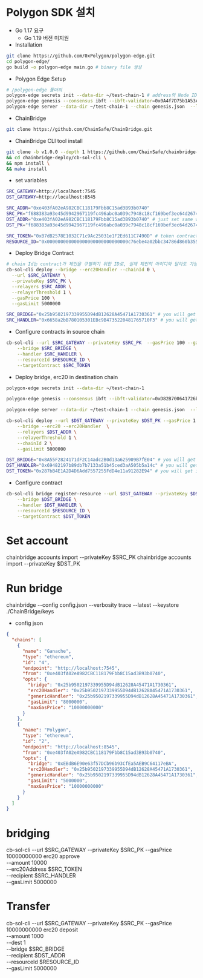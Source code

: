 # Polygon SDK 설치

- Go 1.17 요구
  - Go 1.19 버전 미지원
- Installation

```bash
git clone https://github.com/0xPolygon/polygon-edge.git
cd polygon-edge/
go build -o polygon-edge main.go # binary file 생성
```

- Polygon Edge Setup

```bash
# /polygon-edge 폴더의
polygon-edge secrets init --data-dir ~/test-chain-1 # address와 Node ID 확인
polygon-edge genesis --consensus ibft --ibft-validator=0x0A4f7D75b1A53A1D4CcF8C853bbB103C9F3c522e --bootnode=/ip4/127.0.0.1/tcp/10001/p2p/16Uiu2HAmQYTVupJQbdiNjc6AMZ2tfnh2DgMSX7HmNvGVcJnGkvvf --premine=0xe403fA02eA982CBC118179Fbb8C15ad3B93b0740:1000000000000000000000
polygon-edge server --data-dir ~/test-chain-1 --chain genesis.json  --libp2p 0.0.0.0:1478 --nat 192.0.2.1 --seal --jsonrpc 0.0.0.0:8545
```

- ChainBridge

```bash
git clone https://github.com/ChainSafe/ChainBridge.git
```

- ChainBridge CLI tool install

```bash
git clone -b v1.0.0 --depth 1 https://github.com/ChainSafe/chainbridge-deploy \
&& cd chainbridge-deploy/cb-sol-cli \
&& npm install \
&& make install
```

- set variables

```bash
SRC_GATEWAY=http://localhost:7545
DST_GATEWAY=http://localhost:8545

SRC_ADDR="0xe403fA02eA982CBC118179Fbb8C15ad3B93b0740"
SRC_PK="f688383a93e45d9942967119fc496abc0a039c7948c18cf169bef3ec64d26747"
DST_ADDR="0xe403fA02eA982CBC118179Fbb8C15ad3B93b0740" # just set same with SRC_ADDR for convience
DST_PK="f688383a93e45d9942967119fc496abc0a039c7948c18cf169bef3ec64d26747"

SRC_TOKEN="0xB7dB2578E1032C71c9Ac25031e1F2Ed611C7490D" # token contract in source chain
RESOURCE_ID="0x000000000000000000000000000000c76ebe4a02bbc34786d860b355f5a5ce00" # resource ID for cross-chain environment
```

- Deploy Bridge Contract

```bash
# chain Id는 contract가 체인을 구별하기 위한 ID로, 실제 체인의 아이디와 달라도 가능
cb-sol-cli deploy --bridge --erc20Handler --chainId 0 \
  --url $SRC_GATEWAY \
  --privateKey $SRC_PK \
  --relayers $SRC_ADDR \
  --relayerThreshold 1 \
  --gasPrice 100 \
  --gasLimit 5000000
```

```bash
SRC_BRIDGE="0x25b9502197339955D94dB12628A45471A1730361" # you will get it
SRC_HANDLER="0x6658a2bB780105301EBc9B4735220481765710F3" # you will get it
```

- Configure contracts in source chain

```bash
cb-sol-cli --url $SRC_GATEWAY --privateKey $SRC_PK  --gasPrice 100 --gasLimit 5000000 bridge register-resource \
    --bridge $SRC_BRIDGE \
    --handler $SRC_HANDLER \
    --resourceId $RESOURCE_ID \
    --targetContract $SRC_TOKEN
```

- Deploy bridge, erc20 in destination chain

```bash
polygon-edge secrets init --data-dir ~/test-chain-1

polygon-edge genesis --consensus ibft --ibft-validator=0xD82B700641726bda51FCdef5da2D6fE3BaA516Bb --bootnode=/ip4/127.0.0.1/tcp/10001/p2p/16Uiu2HAm5TNRn4e4BCJyrssPpVZTPRuGWcPpLH6DKZB3MHzWBEjy --premine=0xe403fA02eA982CBC118179Fbb8C15ad3B93b0740:1000000000000000000000

polygon-edge server --data-dir ~/test-chain-1 --chain genesis.json  --libp2p 0.0.0.0:1478 --nat 192.0.2.1 --seal --jsonrpc 0.0.0.0:8545

cb-sol-cli deploy --url $DST_GATEWAY --privateKey $DST_PK --gasPrice 1 \
    --bridge --erc20 --erc20Handler  \
    --relayers $DST_ADDR \
    --relayerThreshold 1 \
    --chainId 2 \
    --gasLimit 5000000
```

```bash
DST_BRIDGE="0x8A55F2824171dF2C14adc2B0d13a625909B7fE04" # you will get it
DST_HANDLER="0x69482197b89db7b7133a51b45ced3aA505b5a14c" # you will get it
DST_TOKEN="0x287bB4E1A2D4D6Add7557255FdD4e11a91282E94" # you will get it
```

- Configure contract

```bash
cb-sol-cli bridge register-resource --url $DST_GATEWAY --privateKey $DST_PK --gasPrice 1  --gasLimit 5000000 \
    --bridge $DST_BRIDGE \
    --handler $DST_HANDLER \
    --resourceId $RESOURCE_ID \
    --targetContract $DST_TOKEN
```

# Set account

chainbridge accounts import --privateKey $SRC_PK
chainbridge accounts import --privateKey $DST_PK

# Run bridge

chainbridge --config config.json --verbosity trace --latest --keystore ./ChainBridge/keys

- config json

```json
{
  "chains": [
    {
      "name": "Ganache",
      "type": "ethereum",
      "id": "4",
      "endpoint": "http://localhost:7545",
      "from": "0xe403fA02eA982CBC118179Fbb8C15ad3B93b0740",
      "opts": {
        "bridge": "0x25b9502197339955D94dB12628A45471A1730361",
        "erc20Handler": "0x25b9502197339955D94dB12628A45471A1730361",
        "genericHandler": "0x25b9502197339955D94dB12628A45471A1730361",
        "gasLimit": "8000000",
        "maxGasPrice": "10000000000"
      }
    },
    {
      "name": "Polygon",
      "type": "ethereum",
      "id": "2",
      "endpoint": "http://localhost:8545",
      "from": "0xe403fA02eA982CBC118179Fbb8C15ad3B93b0740",
      "opts": {
        "bridge": "0xEBdB6E90e63f57DCb96b93CfEa5AEB9C64117eBA",
        "erc20Handler": "0x25b9502197339955D94dB12628A45471A1730361",
        "genericHandler": "0x25b9502197339955D94dB12628A45471A1730361",
        "gasLimit": "5000000",
        "maxGasPrice": "10000000000"
      }
    }
  ]
}
```

# bridging

cb-sol-cli --url $SRC_GATEWAY --privateKey $SRC_PK --gasPrice 10000000000 erc20 approve \
 --amount 10000\
 --erc20Address $SRC_TOKEN \
 --recipient $SRC_HANDLER \
 --gasLimit 5000000

# Transfer 

cb-sol-cli --url $SRC_GATEWAY --privateKey $SRC_PK --gasPrice 10000000000 erc20 deposit \
 --amount 1000 \
 --dest 1 \
 --bridge $SRC_BRIDGE \
 --recipient $DST_ADDR \
 --resourceId $RESOURCE_ID \
 --gasLimit 5000000
